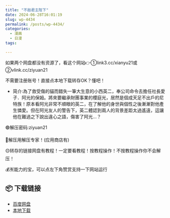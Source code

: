 ```yaml
---
title: "不敌君主陛下"
date: 2024-06-28T16:01:19
slug: wp-4434
permalink: /posts/wp-4434/
categories:
  - 漫画
  - 日漫
tags:

---
```


如果两个网盘都没有资源了，看这个网站👉①link3.cc/xianyu21或②vlink.cc/ziyuan21

不需要注册账号！直接点本地下载转存OK？懂吧！

*   简介:為了救受傷的貓而錯失一筆大生意的小西英二，奉公司命令去擔任社長愛子．阿光的保姆。將來要繼承財團事業的櫻庭光，居然是個成天足不出戶的尼特族！原本看阿光非常不順眼的英二，在了解他的身世與個性之後漸漸對他產生憐愛。但在阿光友人的警告下，英二體認到兩人的背景差距太過遙遠，這讓他在難過之下說出違心之語，傷害了阿光…？

🟢解压密码:ziyuan21

🔵解压用解压专家！(应用商店有)

🟡转存的链接网盘有教程！一定要看教程！按教程操作！不按教程操作你不会解压！

💰🈶能力的宝，可以点左下角赞赏支持一下网站运行

## 📦 下载链接
- [百度网盘](https://blziyuan21.com/pay-download/4434?key=f9326f8b26&down_id=0)
- [本地下载](https://blziyuan21.com/pay-download/4434?key=f9326f8b26&down_id=1)


